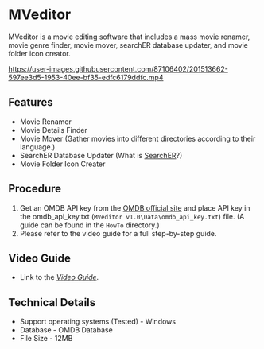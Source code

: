 # MVeditor
MVeditor is a movie editing software that includes a mass movie renamer, movie genre finder, movie mover, searchER database updater, and movie folder icon creator.


https://user-images.githubusercontent.com/87106402/201513662-597ee3d5-1953-40ee-bf35-edfc6179ddfc.mp4


## Features

- Movie Renamer
- Movie Details Finder
- Movie Mover (Gather movies into different directories according to their language.)
- SearchER Database Updater (What is [SearchER](https://github.com/HasithaSuneth/SearchER-Film-Category-Database)?)
- Movie Folder Icon Creater

## Procedure

1. Get an OMDB API key from the [OMDB official site](https://www.omdbapi.com/apikey.aspx) and place API key in the omdb_api_key.txt (``MVeditor v1.0\Data\omdb_api_key.txt``) file. (A guide can be found in the ``HowTo`` directory.)
2. Please refer to the video guide for a full step-by-step guide.

## Video Guide

- Link to the *[Video Guide](https://youtu.be/jsR6ySuU9i4)*.


## Technical Details
- Support operating systems (Tested) - Windows
- Database - OMDB Database
- File Size - 12MB
